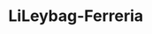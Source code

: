 # LiLeybag-Ferreria

<!DOCTYPE html>
<html>
<head>
<title>My First Webpage </title>

<meta charset="UTF-8"/>
<meta name="author" content="My Name"/>
<meta name="keywords" content="HTML, CSS, JavaScript"/>
<meta name="revised" content="09-09-2022"/>

<link rel="icon" href="icon.png" type="image/gif"/>

</head>

<body>
<!---
Place content here ---->

</body>

</html>
